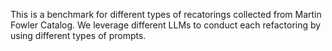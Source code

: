 This is a benchmark for different types of recatorings collected from Martin Fowler Catalog. We leverage different LLMs to conduct each refactoring by using different types of prompts.
